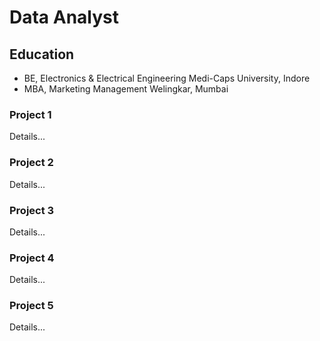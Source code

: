 # Data Analyst 

## Education 
- BE, Electronics & Electrical Engineering   Medi-Caps University, Indore
- MBA, Marketing Management   Welingkar, Mumbai

### Project 1 
Details...

### Project 2
Details...

### Project 3
Details...

### Project 4
Details...

### Project 5
Details...
